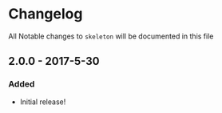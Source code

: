 # Changelog
All Notable changes to `skeleton` will be documented in this file

## 2.0.0 - 2017-5-30

### Added
- Initial release!